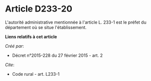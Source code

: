 # Article D233-20

L'autorité administrative mentionnée à l'article L. 233-1 est le préfet du département où se situe l'établissement.

**Liens relatifs à cet article**

_Créé par_:

  - Décret n°2015-228 du 27 février 2015 - art. 2

_Cite_:

  - Code rural - art. L233-1
